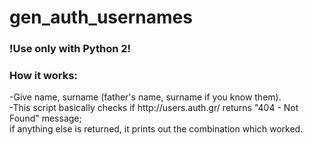 # gen_auth_usernames
<h3><strong>!Use only with Python 2!<br></strong></h3>
<h3>How it works:<br></h3>
-Give name, surname (father's name, surname if you know them).<br>
-This script basically checks if http://users.auth.gr/<username> returns "404 - Not Found" message;<br> if anything else is returned, it prints out the combination which worked.<br>
